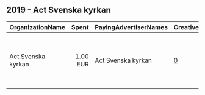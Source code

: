 ## 2019 - Act Svenska kyrkan 
|OrganizationName|Spent|PayingAdvertiserNames|CreativeUrls|Impressions|Genders|AgeBrackets|CountryCodes|BillingAddresses|CandidateBallotInformation|
|:---|---:|:---|:---|---:|:---|:---|:---|:---|:---|
|Act Svenska kyrkan|1.00 EUR|Act Svenska kyrkan|[0](https://www.snap.com/political-ads/asset/3391d6783a98a7a98ee54a404078593527a370374e48da9426e2376242a61cb2?mediaType=mp4)|3,675||16-30|sweden|"The Church of Sweden Faith Community Fack 95800009 Box 15018,Uppsala ,SE-750 15 Uppsala,SE"||
